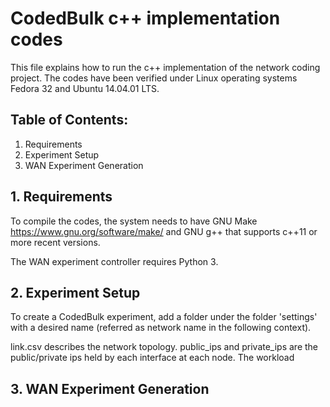 # CodedBulk c++ implementation codes

This file explains how to run the c++ implementation of the network coding project. The codes have been verified under Linux operating systems Fedora 32 and Ubuntu 14.04.01 LTS.

## Table of Contents:

1. Requirements
2. Experiment Setup
3. WAN Experiment Generation

## 1. Requirements

To compile the codes, the system needs to have GNU Make
    https://www.gnu.org/software/make/
and GNU g++ that supports c++11 or more recent versions.

The WAN experiment controller requires Python 3.

## 2. Experiment Setup

To create a CodedBulk experiment, add a folder under the folder 'settings' with a desired name (referred as network name in the following context).

link.csv describes the network topology.
public_ips and private_ips are the public/private ips held by each interface at each node.
The workload 

## 3. WAN Experiment Generation



